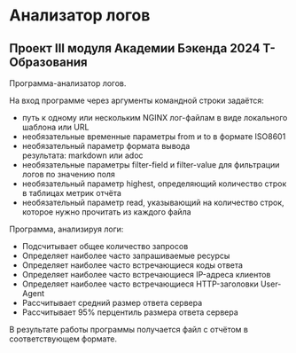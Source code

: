 # Анализатор логов

## Проект III модуля Академии Бэкенда 2024 Т-Образования

Программа-анализатор логов.

На вход программе через аргументы командной строки задаётся:
* путь к одному или нескольким NGINX лог-файлам в виде локального шаблона или URL
* необязательные временные параметры from и to в формате ISO8601
* необязательный параметр формата вывода результата: markdown или adoc
* необязательные параметры filter-field и filter-value для фильтрации логов по значению поля
* необязательный параметр highest, определяющий количество строк в таблицах метрик отчёта  
* необязательный параметр read, указывающий на количество строк, которое нужно прочитать из каждого файла

Программа, анализируя логи:
* Подсчитывает общее количество запросов
* Определяет наиболее часто запрашиваемые ресурсы
* Определяет наиболее часто встречающиеся коды ответа
* Определяет наиболее часто встречающиеся IP-адреса клиентов
* Определяет наиболее часто встречающиеся HTTP-заголовки User-Agent
* Рассчитывает средний размер ответа сервера
* Рассчитывает 95% перцентиль размера ответа сервера

В результате работы программы получается файл с отчётом в соответствующем формате.
